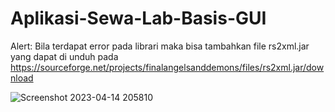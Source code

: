 # Aplikasi-Sewa-Lab-Basis-GUI

Alert: Bila terdapat error pada librari maka bisa tambahkan file rs2xml.jar yang dapat di unduh pada https://sourceforge.net/projects/finalangelsanddemons/files/rs2xml.jar/download

![Screenshot 2023-04-14 205810](https://user-images.githubusercontent.com/98749643/232074397-8c4242db-2a8a-43b6-a3ff-412a348acd0b.png)
